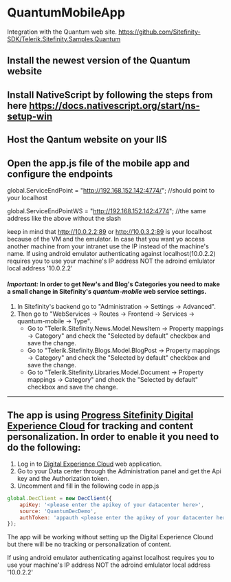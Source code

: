 # QuantumMobileApp
Integration with the Quantum web site. https://github.com/Sitefinity-SDK/Telerik.Sitefinity.Samples.Quantum

## Install the newest version of the Quantum website

## Install NativeScript by following the steps from here https://docs.nativescript.org/start/ns-setup-win

## Host the Qantum website on your IIS

## Open the app.js file of the mobile app and configure the endpoints
global.ServiceEndPoint = "http://192.168.152.142:4774/"; //should point to your localhost 

global.ServiceEndPointWS = "http://192.168.152.142:4774"; //the same address like the above without the slash

keep in mind that http://10.0.2.2:89 or http://10.0.3.2:89 is your localhost because of the VM and the emulator.
In case that you want yo access another machine from your intranet use the IP instead of the machine's name.
If using android emulator authenticating against localhost(10.0.2.2) requires you to use your machine's IP address NOT the adroind emlulator local address '10.0.2.2'

#### *Important:* In order to get New's and Blog's Categories you need to make a small change in Sitefinity's ***quantum-mobile*** web service settings.
1. In Sitefinity's backend go to "Administration -> Settings -> Advanced".
1. Then go to "WebServices -> Routes -> Frontend -> Services -> quantum-mobile -> Type".
   * Go to "Telerik.Sitefinity.News.Model.NewsItem -> Property mappings -> Category" and check the "Selected by default" checkbox and save the change.
   * Go to "Telerik.Sitefinity.Blogs.Model.BlogPost -> Property mappings -> Category" and check the "Selected by default" checkbox and save the change.
   * Go to "Telerik.Sitefinity.Libraries.Model.Document -> Property mappings -> Category" and check the "Selected by default" checkbox and save the change.
---

## The app is using [Progress Sitefinity Digital Experience Cloud](https://docs.sitefinity.com/dec) for tracking and content personalization. In order to enable it you need to do the following:

1. Log in to [Digital Experience Cloud](https://dec.sitefinity.com/) web application.
1. Go to your Data center through the Administration panel and get the Api key and the Authorization token.
1. Uncomment and fill in the following code in app.js
```js
global.DecClient = new DecClient({
    apiKey: '<please enter the apikey of your datacenter here>',
    source: 'QuantumDecDemo',
    authToken: 'appauth <please enter the apikey of your datacenter here>'
});
```
The app will be working without setting up the Digital Experience Clound but there will be no tracking or personalization of content.

If using android emulator authenticating against  localhost requires you to use your machine's IP address NOT the adroind emlulator local address '10.0.2.2'

